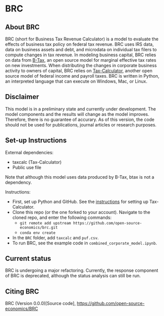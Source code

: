 # BRC
## About BRC
BRC (short for Business Tax Revenue Calculator) is a model to evaluate the effects of business tax policy on federal tax revenue. BRC uses IRS data, data on business assets and debt, and microdata on individual tax filers to compute changes in tax revenue. In modeling business capital, BRC relies on data from [B-Tax](https://github.com/open-source-economics/B-Tax), an open source model for marginal effective tax rates on new investments. When distributing the changes in corporate business activity to owners of capital, BRC relies on [Tax-Calculator](https://github.com/open-source-economics/tax-calculator), another open source model of federal income and payroll taxes. BRC is written in Python, an interpreted language that can execute on Windows, Mac, or Linux.

## Disclaimer
This model is in a preliminary state and currently under development. The model components and the results will change as the model improves. Therefore, there is no guarantee of accurary. As of this version, the code should not be used for publications, journal articles or research purposes. 

## Set-up Instructions
External dependencies:
 - taxcalc (Tax-Calculator)
 - Public use file

Note that although this model uses data produced by B-Tax, btax is not a dependency. 

Instructions:

 - First, set up Python and GitHub. See the [instructions](http://taxcalc.readthedocs.io/en/latest/contributor_guide.html) for setting up Tax-Calculator. 
 - Clone this repo (or the one forked to your account). Navigate to the cloned repo, and enter the following commands:
   - `git remote add upstream https://github.com/open-source-economics/brc.git`
   - `conda env create`
 - In the `BRC` folder, add `taxcalc` and `puf.csv`. 
 - To run BRC, see the example code in `combined_corporate_model.ipynb`. 

## Current status
BRC is undergoing a major refactoring. Currently, the response component of BRC is deprecated, although the status analysis can still be run.

## Citing BRC
BRC (Version 0.0.0)[Source code], https://github.com/open-source-economics/BRC